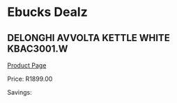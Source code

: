 
# Ebucks Dealz
## DELONGHI AVVOLTA KETTLE WHITE KBAC3001.W
[Product Page](https://www.ebucks.com/web/shop/productSelected.do?prodId=1149063751&catId=704985963)

Price: R1899.00

Savings: 


	